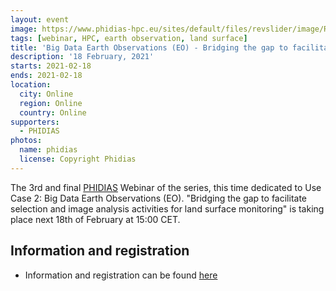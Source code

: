 ```yaml
---
layout: event
image: https://www.phidias-hpc.eu/sites/default/files/revslider/image/Risorsa%201.png
tags: [webinar, HPC, earth observation, land surface]
title: 'Big Data Earth Observations (EO) - Bridging the gap to facilitate selection and image analysis activities for land surface monitoring'
description: '18 February, 2021'
starts: 2021-02-18
ends: 2021-02-18
location:
  city: Online
  region: Online
  country: Online
supporters:
  - PHIDIAS
photos:
  name: phidias
  license: Copyright Phidias
---
```


The 3rd and final [PHIDIAS](https://www.phidias-hpc.eu/) Webinar of the series, this time dedicated to Use Case 2: Big Data Earth Observations (EO). "Bridging the gap to facilitate selection and image analysis activities for land surface monitoring" is taking place next 18th of February at 15:00 CET.

## Information and registration

- Information and registration can be found [here](http://bit.ly/36DCd22)

 

